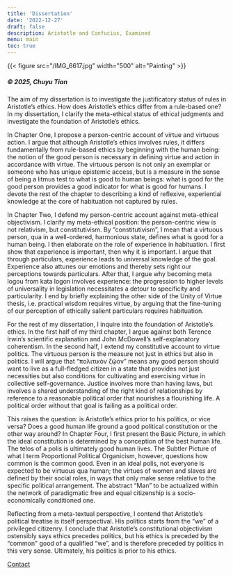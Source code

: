 ```yaml
---
title: 'Dissertation'
date: '2022-12-27'
draft: false
description: Aristotle and Confucius, Examined
menu: main
toc: true
---
```


{{< figure src="/IMG_6617.jpg" width="500" alt="Painting" >}}

##### © 2025, Chuyu Tian

The aim of my dissertation is to investigate the justificatory status of rules in Aristotle’s ethics. How does Aristotle’s ethics differ from a rule-based one? In my dissertation, I clarify the meta-ethical status of ethical judgments and investigate the foundation of Aristotle’s ethics.

In Chapter One, I propose a person-centric account of virtue and virtuous action. I argue that although Aristotle’s ethics involves rules, it differs fundamentally from rule-based ethics by beginning with the human being: the notion of the good person is necessary in defining virtue and action in accordance with virtue. The virtuous person is not only an exemplar or someone who has unique epistemic access, but is a measure in the sense of being a litmus test to what is good to human beings: what is good for the good person provides a good indicator for what is good for humans. I devote the rest of the chapter to describing a kind of reflexive, experiential knowledge at the core of habituation not captured by rules. 

In Chapter Two, I defend my person-centric account against meta-ethical objectivism. I clarify my meta-ethical position: the person-centric view is not relativism, but constitutivism. By “constitutivism”, I mean that a virtuous person, qua in a well-ordered, harmonious state, defines what is good for a human being. I then elaborate on the role of experience in habituation. I first show that experience is important, then why it is important. I argue that through particulars, experience leads to universal knowledge of the goal. Experience also attunes our emotions and thereby sets right our perceptions towards particulars. After that, I argue why becoming meta logou from kata logon involves experience: the progression to higher levels of universality in legislation necessitates a detour to specificity and particularity. I end by briefly explaining the other side of the Unity of Virtue thesis, i.e. practical wisdom requires virtue, by arguing that the fine-tuning of our perception of ethically salient particulars requires habituation.

For the rest of my dissertation, I inquire into the foundation of Aristotle’s ethics. In the first half of my third chapter, I argue against both Terence Irwin’s scientific explanation and John McDowell’s self-explanatory coherentism. In the second half, I extend my constitutive account to virtue politics. The virtuous person is the measure not just in ethics but also in politics. I will argue that “πολιτικὸν ζῷον” means any good person should want to live as a full-fledged citizen in a state that provides not just necessities but also conditions for cultivating and exercising virtue in collective self-governance. Justice involves more than having laws, but involves a shared understanding of the right kind of relationships by reference to a reasonable political order that nourishes a flourishing life. A political order without that goal is failing as a political order.

This raises the question: is Aristotle’s ethics prior to his politics, or vice versa? Does a good human life ground a good political constitution or the other way around? In Chapter Four, I first present the Basic Picture, in which the ideal constitution is determined by a conception of the best human life. The telos of a polis is ultimately good human lives. The Subtler Picture of what I term Proportional Political Organicism, however, questions how common is the common good. Even in an ideal polis, not everyone is expected to be virtuous qua human; the virtues of women and slaves are defined by their social roles, in ways that only make sense relative to the specific political arrangement. The abstract “Man” to be actualized within the network of paradigmatic free and equal citizenship is a socio-economically conditioned one.

Reflecting from a meta-textual perspective, I contend that Aristotle’s political treatise is itself perspectival. His politics starts from the “we” of a privileged citizenry. I conclude that Aristotle’s constitutional objectivism ostensibly says ethics precedes politics, but his ethics is preceded by the “common" good of a qualified “we”, and is therefore preceded by politics in this very sense. Ultimately, his politics is prior to his ethics.

[Contact](/contact)
